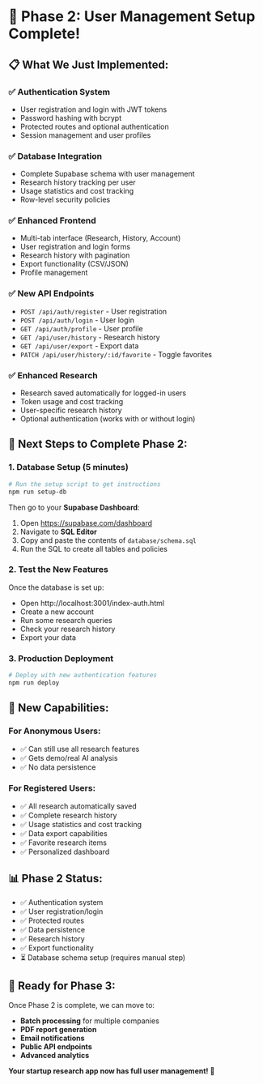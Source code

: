 # 🚀 Phase 2: User Management Setup Complete!

## 📋 **What We Just Implemented:**

### ✅ **Authentication System**
- User registration and login with JWT tokens
- Password hashing with bcrypt
- Protected routes and optional authentication
- Session management and user profiles

### ✅ **Database Integration** 
- Complete Supabase schema with user management
- Research history tracking per user
- Usage statistics and cost tracking
- Row-level security policies

### ✅ **Enhanced Frontend**
- Multi-tab interface (Research, History, Account)
- User registration and login forms
- Research history with pagination
- Export functionality (CSV/JSON)
- Profile management

### ✅ **New API Endpoints**
- `POST /api/auth/register` - User registration
- `POST /api/auth/login` - User login  
- `GET /api/auth/profile` - User profile
- `GET /api/user/history` - Research history
- `GET /api/user/export` - Export data
- `PATCH /api/user/history/:id/favorite` - Toggle favorites

### ✅ **Enhanced Research**
- Research saved automatically for logged-in users
- Token usage and cost tracking
- User-specific research history
- Optional authentication (works with or without login)

## 🎯 **Next Steps to Complete Phase 2:**

### 1. **Database Setup** (5 minutes)
```bash
# Run the setup script to get instructions
npm run setup-db
```

Then go to your **Supabase Dashboard**:
1. Open https://supabase.com/dashboard
2. Navigate to **SQL Editor**  
3. Copy and paste the contents of `database/schema.sql`
4. Run the SQL to create all tables and policies

### 2. **Test the New Features**
Once the database is set up:
- Open http://localhost:3001/index-auth.html
- Create a new account
- Run some research queries
- Check your research history
- Export your data

### 3. **Production Deployment**
```bash
# Deploy with new authentication features
npm run deploy
```

## 🌟 **New Capabilities:**

### **For Anonymous Users:**
- ✅ Can still use all research features
- ✅ Gets demo/real AI analysis
- ✅ No data persistence

### **For Registered Users:**
- ✅ All research automatically saved
- ✅ Complete research history
- ✅ Usage statistics and cost tracking
- ✅ Data export capabilities
- ✅ Favorite research items
- ✅ Personalized dashboard

## 📊 **Phase 2 Status:**
- ✅ Authentication system
- ✅ User registration/login  
- ✅ Protected routes
- ✅ Data persistence
- ✅ Research history
- ✅ Export functionality
- ⏳ Database schema setup (requires manual step)

## 🔄 **Ready for Phase 3:**
Once Phase 2 is complete, we can move to:
- **Batch processing** for multiple companies
- **PDF report generation**
- **Email notifications**  
- **Public API endpoints**
- **Advanced analytics**

**Your startup research app now has full user management! 🎉**
